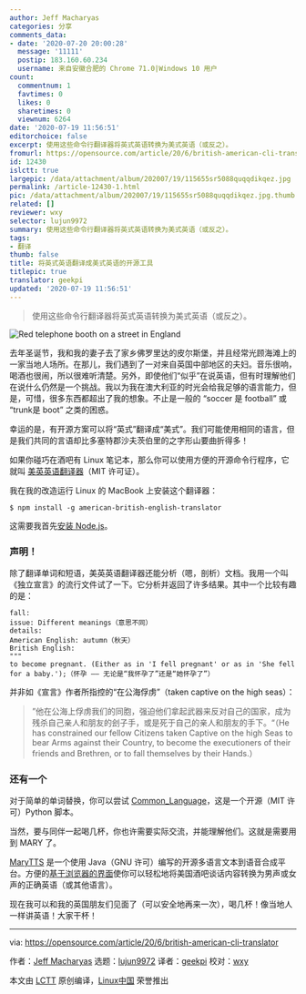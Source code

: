 ```yaml
---
author: Jeff Macharyas
categories: 分享
comments_data:
- date: '2020-07-20 20:00:28'
  message: '11111'
  postip: 183.160.60.234
  username: 来自安徽合肥的 Chrome 71.0|Windows 10 用户
count:
  commentnum: 1
  favtimes: 0
  likes: 0
  sharetimes: 0
  viewnum: 6264
date: '2020-07-19 11:56:51'
editorchoice: false
excerpt: 使用这些命令行翻译器将英式英语转换为美式英语（或反之）。
fromurl: https://opensource.com/article/20/6/british-american-cli-translator
id: 12430
islctt: true
largepic: /data/attachment/album/202007/19/115655sr5088quqqdikqez.jpg
permalink: /article-12430-1.html
pic: /data/attachment/album/202007/19/115655sr5088quqqdikqez.jpg.thumb.jpg
related: []
reviewer: wxy
selector: lujun9972
summary: 使用这些命令行翻译器将英式英语转换为美式英语（或反之）。
tags:
- 翻译
thumb: false
title: 将英式英语翻译成美式英语的开源工具
titlepic: true
translator: geekpi
updated: '2020-07-19 11:56:51'
---
```



> 
> 使用这些命令行翻译器将英式英语转换为美式英语（或反之）。
> 
> 
> 


![Red telephone booth on a street in England](/data/attachment/album/202007/19/115655sr5088quqqdikqez.jpg "Red telephone booth on a street in England")


去年圣诞节，我和我的妻子去了家乡佛罗里达的皮尔斯堡，并且经常光顾海滩上的一家当地人场所。在那儿，我们遇到了一对来自英国中部地区的夫妇。音乐很响，喝酒也很闹，所以很难听清楚。另外，即使他们“似乎”在说英语，但有时理解他们在说什么仍然是一个挑战。我以为我在澳大利亚的时光会给我足够的语言能力，但是，可惜，很多东西都超出了我的想象。不止是一般的 “soccer 是 football” 或 “trunk是 boot” 之类的困惑。


幸运的是，有开源方案可以将“英式”翻译成“美式”。我们可能使用相同的语言，但是我们共同的言语却比多塞特郡沙夫茨伯里的之字形山要曲折得多！


如果你碰巧在酒吧有 Linux 笔记本，那么你可以使用方便的开源命令行程序，它就叫 [美英英语翻译器](https://github.com/hyperreality/American-British-English-Translator)（MIT 许可证）。


我在我的改造运行 Linux 的 MacBook 上安装这个翻译器：



```
$ npm install -g american-british-english-translator

```

这需要我首先[安装 Node.js](https://nodejs.org/en/download/)。


### 声明！


除了翻译单词和短语，美英英语翻译器还能分析（嗯，剖析）文档。我用一个叫《独立宣言》的流行文件试了一下。它分析并返回了许多结果。其中一个比较有趣的是：



```
fall:
issue: Different meanings（意思不同）
details:
American English: autumn（秋天）
British English:
"""
to become pregnant. (Either as in 'I fell pregnant' or as in 'She fell for a baby.');（怀孕 —— 无论是“我怀孕了”还是“她怀孕了”）

```

并非如《宣言》作者所指控的“在公海俘虏”（taken captive on the high seas）：



> 
> ”他在公海上俘虏我们的同胞，强迫他们拿起武器来反对自己的国家，成为残杀自己亲人和朋友的刽子手，或是死于自己的亲人和朋友的手下。“（He has constrained our fellow Citizens taken Captive on the high Seas to bear Arms against their Country, to become the executioners of their friends and Brethren, or to fall themselves by their Hands.）
> 
> 
> 


### 还有一个


对于简单的单词替换，你可以尝试 [Common\_Language](https://github.com/willettk/common_language)，这是一个开源（MIT 许可）Python 脚本。


当然，要与同伴一起喝几杯，你也许需要实际交流，并能理解他们。这就是需要用到 MARY 了。


[MaryTTS](https://github.com/marytts/marytts) 是一个使用 Java（GNU 许可）编写的开源多语言文本到语音合成平台。方便的[基于浏览器的界面](http://mary.dfki.de:59125/)使你可以轻松地将美国酒吧谈话内容转换为男声或女声的正确英语（或其他语言）。


现在我可以和我的英国朋友们见面了（可以安全地再来一次），喝几杯！像当地人一样讲英语！大家干杯！




---


via: <https://opensource.com/article/20/6/british-american-cli-translator>


作者：[Jeff Macharyas](https://opensource.com/users/jeffmacharyas) 选题：[lujun9972](https://github.com/lujun9972) 译者：[geekpi](https://github.com/geekpi) 校对：[wxy](https://github.com/wxy)


本文由 [LCTT](https://github.com/LCTT/TranslateProject) 原创编译，[Linux中国](https://linux.cn/) 荣誉推出